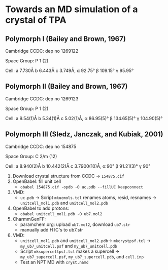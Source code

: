 # Towards an MD simulation of a crystal of TPA

## Polymorph I (Bailey and Brown, 1967)
Cambridge CCDC: dep no 1269122

Space Group: P 1 (2)

Cell: a 7.730Å b 6.443Å c 3.749Å, α 92.75° β 109.15° γ 95.95° 

## Polymorph II (Bailey and Brown, 1967)
Cambridge CCDC: dep no 1269123

Space Group: P 1 (2)

Cell: a 9.54(1)Å b 5.34(1)Å c 5.02(1)Å, α 86.95(5)° β 134.65(5)° γ 104.90(5)° 

## Polymorph III (Sledz, Janczak, and Kubiak, 2001)

Cambridge CCDC: dep no 154875

Space Group: C 2/m (12)

Cell: a 8.940(2)Å b 10.442(2)Å c 3.7900(10)Å, α 90° β 91.21(3)° γ 90° 

1. Download crystal structure from CCDC -> `154875.cif`
2. OpenBabel: fill unit cell
   - `obabel 154875.cif -opdb -O uc.pdb --fillUC keepconnect`
2. VMD: 
   - `uc.pdb` -> Script `mkucmols.tcl` renames atoms, resid, resnames -> `unitcell_mol1.pdb` and `unitcell_mol2.pdb`
3. OpenBabel to add protons:
   - `obabel unitcell_mol1.pdb -O ub7.mol2`
4. CharmmGenFF:
   - paramchem.org: upload `ub7.mol2`, download `ub7.str`
   - manually add H IC's to ub7.str
5. VMD:
   - `unitcell_mol1.pdb` and `unitcell_mol2.pdb`-> `mkcrystpsf.tcl` -> `my_ub7_unitcell.psf` and `my_ub7_unitcell.pdb`
   - Script `mksupercellpsf.tcl` makes a supercell -> `my_ub7_supercell.psf`, `my_ub7_supercell.pdb`, and `cell.inp`
   - Test an NPT MD with `cryst.namd`
